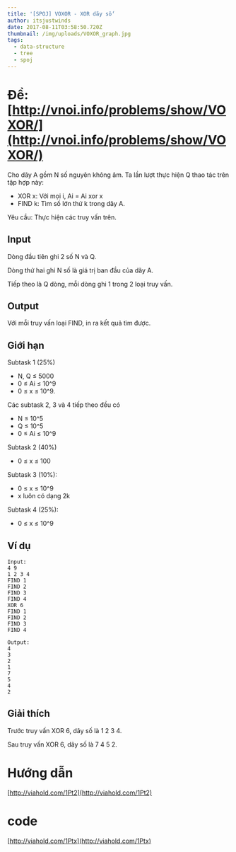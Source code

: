 ```yaml
---
title: '[SPOJ] VOXOR - XOR dãy số'
author: itsjustwinds
date: 2017-08-11T03:58:50.720Z
thumbnail: /img/uploads/VOXOR_graph.jpg
tags:
  - data-structure
  - tree
  - spoj
---
```

# Đề: [http://vnoi.info/problems/show/VOXOR/](http://vnoi.info/problems/show/VOXOR/)

Cho dãy A gồm N số nguyên không âm. Ta lần lượt thực hiện Q thao tác trên tập hợp này:

* XOR x: Với mọi i, Ai = Ai xor x
* FIND k: Tìm số lớn thứ k trong dãy A.

Yêu cầu: Thực hiện các truy vấn trên.

## Input

Dòng đầu tiên ghi 2 số N và Q.

Dòng thứ hai ghi N số là giá trị ban đầu của dãy A.

Tiếp theo là Q dòng, mỗi dòng ghi 1 trong 2 loại truy vấn.

## Output

Với mỗi truy vấn loại FIND, in ra kết quả tìm được.

## Giới hạn

Subtask 1 \(25%\)

* N, Q ≤ 5000
* 0 ≤ Ai ≤ 10^9
* 0 ≤ x ≤ 10^9.

Các subtask 2, 3 và 4 tiếp theo đều có

* N ≤ 10^5
* Q ≤ 10^5
* 0 ≤ Ai ≤ 10^9

Subtask 2 \(40%\)

* 0 ≤ x ≤ 100

Subtask 3 \(10%\):

* 0 ≤ x ≤ 10^9
* x luôn có dạng 2k

Subtask 4 \(25%\):

* 0 ≤ x ≤ 10^9

## Ví dụ

```
Input:
4 9
1 2 3 4
FIND 1
FIND 2
FIND 3
FIND 4
XOR 6
FIND 1
FIND 2
FIND 3
FIND 4
```

```
Output:
4
3
2
1
7
5
4
2
```

## Giải thích

Trước truy vấn XOR 6, dãy số là 1 2 3 4.

Sau truy vấn XOR 6, dãy số là 7 4 5 2.

# Hướng dẫn

[http://viahold.com/1Pt2](http://viahold.com/1Pt2)

# code

[http://viahold.com/1Ptx](http://viahold.com/1Ptx)

